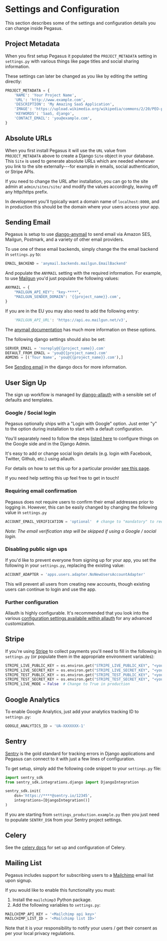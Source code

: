 # Settings and Configuration

This section describes some of the settings and configuration details you can change inside Pegasus.

## Project Metadata

When you first setup Pegasus it populated the `PROJECT_METADATA` setting in `settings.py` with various 
things like page titles and social sharing information.

These settings can later be changed as you like by editing the setting directly:

```python
PROJECT_METADATA = {
    'NAME': 'Your Project Name',
    'URL': 'http://www.example.com',
    'DESCRIPTION': 'My Amazing SaaS Application',
    'IMAGE': 'https://upload.wikimedia.org/wikipedia/commons/2/20/PEO-pegasus_black.svg',
    'KEYWORDS': 'SaaS, django',
    'CONTACT_EMAIL': 'you@example.com',
}
```

## Absolute URLs

When you first install Pegasus it will use the `URL` value from `PROJECT_METADATA` above to create
a Django `Site` object in your database. 
This `Site` is used to generate absolute URLs which are needed whenever you link to the site externally---for
example in emails, social authentication, or Stripe APIs.

If you need to change the URL after installation, you can go to the site admin at `admin/sites/site/` and
modify the values accordingly, leaving off any http/https prefix.

In development you'll typically want a domain name of `localhost:8000`, and in production this should
be the domain where your users access your app.


## Sending Email

Pegasus is setup to use [django-anymail](https://github.com/anymail/django-anymail) to send email
via Amazon SES, Mailgun, Postmark, and a variety of other email providers.

To use one of these email backends, simply change the the email backend in `settings.py` to:

```python
EMAIL_BACKEND = 'anymail.backends.mailgun.EmailBackend'
```

And populate the `ANYMAIL` setting with the required information. For example, to use [Mailgun](https://www.mailgun.com/)
you'd just populate the following values:

```python
ANYMAIL = {
    "MAILGUN_API_KEY": "key-****",
    "MAILGUN_SENDER_DOMAIN": '{{project_name}}.com',
}
```

If you are in the EU you may also need to add the following entry:

```python
    'MAILGUN_API_URL': 'https://api.eu.mailgun.net/v3',
```

The [anymail documentation](https://anymail.readthedocs.io/en/stable/) has much more information on these options.

The following django settings should also be set:

```python
SERVER_EMAIL = 'noreply@{{project_name}}.com'
DEFAULT_FROM_EMAIL = 'you@{{project_name}.com'
ADMINS = [('Your Name', 'you@{{project_name}}.com'),]
```

See [Sending email](https://docs.djangoproject.com/en/3.2/topics/email/) in the django docs for more information.

## User Sign Up

The sign up workflow is managed by [django-allauth](https://www.intenct.nl/projects/django-allauth/)
with a sensible set of defaults and templates.

### Google / Social login

Pegasus optionally ships with a "Login with Google" option. 
Just enter "y" to the option during installation to start with a default configuration.

You'll separately need to follow the steps [listed here](https://django-allauth.readthedocs.io/en/latest/providers.html#google)
to configure things on the Google side and in the Django Admin.

It's easy to add or change social login details (e.g. login with Facebook, Twitter, Github, etc.) using allauth.

For details on how to set this up for a particular provider [see this page](https://django-allauth.readthedocs.io/en/latest/providers.html).

If you need help setting this up feel free to get in touch!

### Requiring email confirmation

Pegasus does not require users to confirm their email addresses prior to logging in. 
However, this can be easily changed by changing the following value in `settings.py`

```python
ACCOUNT_EMAIL_VERIFICATION = 'optional'  # change to "mandatory" to require users to confirm email before signing in.
```

*Note: The email verification step will be skipped if using a Google / social login.*

### Disabling public sign ups

If you'd like to prevent everyone from signing up for your app, you set the following in your `settings.py`,
replacing the existing value:

```python
ACCOUNT_ADAPTER = 'apps.users.adapter.NoNewUsersAccountAdapter'
```

This will prevent all users from creating new accounts, though existing users can continue to login and use the app.

### Further configuration

Allauth is highly configurable.
It's recommended that you look into the various [configuration settings availabile within allauth](https://django-allauth.readthedocs.io/en/latest/configuration.html)
for any advanced customization.


## Stripe

If you're using [Stripe](https://www.stripe.com/) to collect payments you'll need to fill in the following in `settings.py`
(or populate them in the appropriate environment variables):

```python
STRIPE_LIVE_PUBLIC_KEY = os.environ.get("STRIPE_LIVE_PUBLIC_KEY", "<your publishable key>")
STRIPE_LIVE_SECRET_KEY = os.environ.get("STRIPE_LIVE_SECRET_KEY", "<your secret key>")
STRIPE_TEST_PUBLIC_KEY = os.environ.get("STRIPE_TEST_PUBLIC_KEY", "<your publishable key>")
STRIPE_TEST_SECRET_KEY = os.environ.get("STRIPE_TEST_SECRET_KEY", "<your secret key>")
STRIPE_LIVE_MODE = False  # Change to True in production
```

## Google Analytics

To enable Google Analytics, just add your analytics tracking ID to `settings.py`:

```python
GOOGLE_ANALYTICS_ID = 'UA-XXXXXXX-1' 
```

## Sentry

[Sentry](https://sentry.io/) is the gold standard for tracking errors in Django applications and
Pegasus can connect to it with just a few lines of configuration.

To get setup, simply add the following code snippet to your `settings.py` file:

```python
import sentry_sdk
from sentry_sdk.integrations.django import DjangoIntegration

sentry_sdk.init(
    dsn='https://****@sentry.io/12345',
    integrations=[DjangoIntegration()]
)
```

If you are starting from `settings_production.example.py` then you just need to populate `SENTRY_DSN` from your
Sentry project settings.


## Celery

See the [celery docs](/celery) for set up and configuration of Celery.


## Mailing List

Pegasus includes support for subscribing users to a [Mailchimp](https://mailchimp.com/) email list upon signup.

If you would like to enable this functionality you must:

1. Install the `mailchimp3` Python package.
2. Add the following variables to `settings.py`:

```python
MAILCHIMP_API_KEY = '<Mailchimp api key>'
MAILCHIMP_LIST_ID = '<Mailchimp list ID>'
```

Note that it is your responsibility to notify your users / get their consent as per your local privacy regulations.

